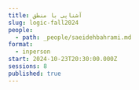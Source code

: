 ```yaml
---
title: آشنایی با منطق
slug: logic-fall2024
people:
  - path: _people/saeidehbahrami.md
format:
  - inperson
start: 2024-10-23T20:30:00.000Z
sessions: 8
published: true
---
```



